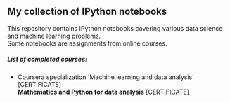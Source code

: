## My collection of IPython notebooks
This repository contains IPython notebooks covering various data science and machine learning problems.  
Some notebooks are assignments from online courses.  
  
##### List of completed courses:  
* Coursera specialization 'Machine learning and data analysis' [CERTIFICATE]  
**Mathematics and Python for data analysis** [CERTIFICATE]  
